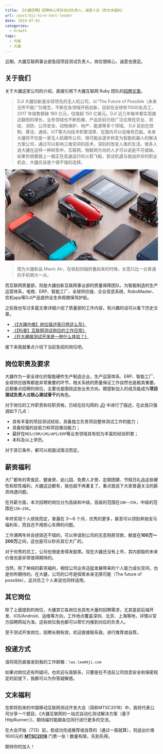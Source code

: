 ```yaml
---
title: 【大疆招聘】招聘核心项目测试负责人，诚意十足（附文末福利）
url: /post/dji-hire-test-leader
date: 2018-07-01
categories:
  - Growth
tags:
  - 内推
  - 大疆
---
```


近期，大疆互联网事业部急招项目测试负责人，岗位很核心，诚意也很足。

## 关于我们

关于大疆这家公司的介绍，直接引用下大疆互联网 Ruby 团队的[招聘文案][ruby-hire]。

> DJI 大疆创新是全球领先的无人机公司，以“The Future of Possible（未来无所不能）”为理念，不断在各领域开拓创新，目前在全球有11000名员工，2017 年销售额破 180 亿元，估值超 150 亿美元。DJI 近几年每年都实现接近翻倍的增长，业务领域也不断拓展，产品目前已经广泛应用在农业、测绘、消防、公共安全、动物保护、地产、能源等多个领域。 DJI 目前在控制、算法、通信、IOT等方向技术积累深厚，在国内可以说难有匹敌。未来大疆将不仅是一家无人机硬件公司，很可能会逐步转变为智能机器人的解决方案公司，通过可以影响三维空间的技术，深刻的改变人类的生活。很多人说大疆在这样一种转型中，互联网、物联网方向的人才可以说是不可或缺。如果你想要跳上一艘正在高速运行的火箭飞船，尝试机遇与挑战并存的职业机会，大疆应该是个很不错的选择。

![mavic-air](/images/mavic-air.jpg)

> 图为大疆新品 Mavic Air，在收起四轴折叠起来的时候，长宽只比一台普通的手机稍大一点。

而互联网质量部，则是大疆创新互联网事业部的质量保障团队，为智能制造的生产运营体系，电商、ERP、智能工厂、全球供应链、企业信息系统、RoboMaster、农机app等DJI产品提供全生命周期保驾护航。

之前我也写过多篇文章详细介绍了质量部的工作内容，有兴趣的话可以看下历史文章。

- [《【大疆内推】岗位描述我只想这么写》][1]
- [《【科普】互联网测试岗位的工作日常》][2]
- [《在大疆做测试开发是一种什么体验？》][3]

接下来我就重点介绍下当前急招的岗位吧。

## 岗位职责及要求

大疆作为一家全球化的智能硬件生产制造企业，生产运营体系、ERP、智能工厂、全球供应链等都是非常重要的环节，相关系统的质量保证工作自然也是极其重要。近期重点招聘的岗位，主要也是围绕这些业务方向，期望新加入的成员能成为**项目测试负责人**或**核心测试骨干**的角色。

对于岗位的工作职责和任职资格，已经在拉勾网的 [JD][JD] 中进行了描述，在此我只强调如下几点：

- 具有丰富的项目测试经验，具备独立负责项目整体测试工作的能力；
- 具备较强的自驱力和项目推动能力；
- 最好在`MES/CRM/LMS/APS/ERP`等业务领域具有较为丰富的经验积累；
- 本科及以上学历。

对于其它条件，都可以视面试情况而定。

## 薪资福利

大厂都有的零食区、健身房、幼儿园、免费人才房、定期团建、节假日礼品这些硬性和软性福利，大疆这边都有，我也就不再重复了。重点就说下大家普遍关注的薪资待遇问题。

在月薪方面，本次招聘的岗位分为高级和中级，高级的范围在`20K～35K`，中级的范围在`15K~25K`。

年终奖视个人绩效而定，普遍在 3～6 个月，优秀的更多，甚至可以领到奔驰宝马福利车，而且还不用担心车牌的问题。

工作满两年并且绩效还不错的，可以申请到公司的无息购房贷款，额度在**100万～200万**之间，这也是可以秒杀其它大厂的。

对于优秀的员工，公司也很是舍得发股票。现在大疆还没有上市，其内部股的未来价值也是非常值得期待的。

当然，除了单纯的薪资福利，相信公司业务迅猛发展带来的个人能力成长空间，也是你所期待的。在大疆，公司的口号是探索未来无限可能（The future of possible），这对员工个人来说也同样适用。

## 其它岗位

除了上面提到的岗位，大疆其它各岗位也具有大量的招聘需求，尤其是前后端开发、iOS/Android、运维等方向，工作地点覆盖深圳、北京、上海等地，详情以官方招聘网站为准。这些岗位我也都可以帮忙内推到对应的负责人。

至于测试开发岗位，招聘长期有效，欢迎直接联系我，进行推荐或自荐。

## 投递方式

请将简历直接发到我的工作邮箱：`leo.lee#dji.com`

如果对岗位还有所疑问，也欢迎与我联系，只要是在不违反公司信息安全和保密规定的前提下，我都可以为你答疑解惑。

## 文末福利

在即将到来的中国移动互联网测试开发大会（简称MTSC2018）中，我将代表公司分享一个题目，《大疆互联网的一站式自动化测试解决方案（基于HttpRunner）》，期待届时能跟各位同行进行更多的交流。

在大会开始（7.13）前，若成功完成推荐或自荐的（通过一面就算），则送出价值1600元的 [**MTSC2018**][MTSC2018] 门票一张！数量有限，先到先得。

期待你的加入！


[1]: https://debugtalk.com/post/d-test-hire-info/
[2]: https://debugtalk.com/post/introduction-to-testing-engineer-daily-work/
[3]: https://debugtalk.com/post/test-dev-in-dji/
[JD]: https://www.lagou.com/jobs/4688215.html
[ruby-hire]: https://ruby-china.org/topics/36849
[MTSC2018]: https://www.bagevent.com/event/1193113
